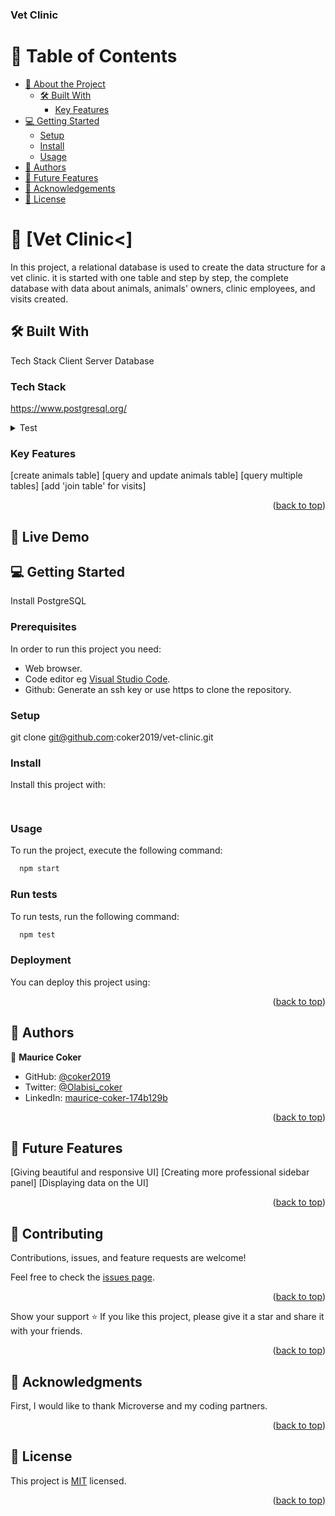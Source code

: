 <a name="readme-top"></a>

  <h3><b>Vet Clinic</b></h3>


# 📗 Table of Contents

- [📖 About the Project](#about-project)
  - [🛠 Built With](#built-with)
    - [Key Features](#key-features)
- [💻 Getting Started](#getting-started)
  - [Setup](#setup)
  - [Install](#install)
  - [Usage](#usage)
- [👥 Authors](#authors)
- [🔭 Future Features](#future-features)
- [🙏 Acknowledgements](#acknowledgements)
- [📝 License](#license)

# 📖 [Vet Clinic<] <a name="about-project"></a>
 In this project, a relational database is used to create the data structure for a vet clinic. it is started with one table and step by step, the complete database with data about animals, animals' owners, clinic employees, and visits created.
 


## 🛠 Built With <a name="built-with"></a>
Tech Stack 
Client
Server
Database

### Tech Stack <a name="tech-stack"></a>
<a name="PostgreSQL">https://www.postgresql.org/</a>


<details>
<summary>Test</summary>
  <ul>
    <li><a href="https://jestjs.io/">React testing library and Jest</a></li>
     
  </ul>
</details>

### Key Features <a name="key-features"></a>
[create animals table]
[query and update animals table]
[query multiple tables]
[add 'join table' for visits]


<p align="right">(<a href="#readme-top">back to top</a>)</p>


 ## 🚀 Live Demo <a name="live-demo"></a> 







<p align="right"><a href="#readme-top"></a></p>

<!-- GETTING STARTED -->

## 💻 Getting Started <a name="getting-started"></a>
 Install PostgreSQL

### Prerequisites

In order to run this project you need:

- Web browser.
- Code editor eg [Visual Studio Code](https://code.visualstudio.com/download).
- Github: Generate an ssh key or use https to clone the repository.

### Setup

  git clone git@github.com:coker2019/vet-clinic.git

### Install

Install this project with:

```sh
  
```

### Usage

To run the project, execute the following command:

```sh
  npm start
```

### Run tests

To run tests, run the following command:

```sh
  npm test
```

### Deployment

You can deploy this project using:



<p align="right">(<a href="#readme-top">back to top</a>)</p>



<!-- AUTHORS -->

## 👥 Authors <a name="authors"></a>



👤 **Maurice Coker**

- GitHub: [@coker2019](https://github.com/coker2019)
- Twitter: [@Olabisi_coker](https://twitter.com/Olabisi_coker)
- LinkedIn: [maurice-coker-174b129b](https://linkedin.com/in/maurice-coker-174b129b)

 




<p align="right">(<a href="#readme-top">back to top</a>)</p>

<!-- FUTURE FEATURES -->

## 🔭 Future Features <a name="future-features"></a>
 [Giving beautiful and responsive UI]
 [Creating more professional sidebar panel]
 [Displaying data on the UI]





<p align="right">(<a href="#readme-top">back to top</a>)</p>

<!-- CONTRIBUTING -->

## 🤝 Contributing <a name="contributing"></a>

Contributions, issues, and feature requests are welcome!

Feel free to check the [issues page](../../issues/).

<p align="right">(<a href="#readme-top">back to top</a>)</p>



Show your support ⭐️
If you like this project, please give it a star and share it with your friends.


<p align="right">(<a href="#readme-top">back to top</a>)</p>

<!-- ACKNOWLEDGEMENTS -->

## 🙏 Acknowledgments <a name="acknowledgements"></a>
First, I would like to thank Microverse and my coding partners.




<p align="right">(<a href="#readme-top">back to top</a>)</p>


<!-- LICENSE -->

## 📝 License <a name="license"></a>

This project is [MIT](./MIT.md) licensed.

<p align="right">(<a href="#readme-top">back to top</a>)</p>
